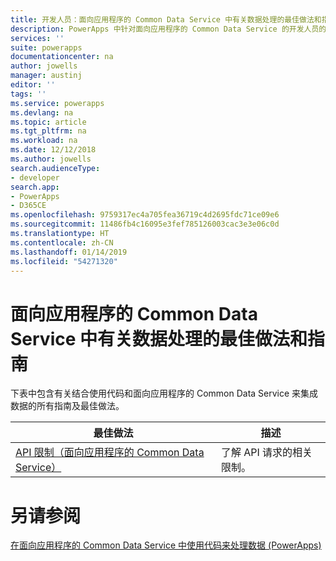 ```yaml
---
title: 开发人员：面向应用程序的 Common Data Service 中有关数据处理的最佳做法和指南 | Microsoft Docs
description: PowerApps 中针对面向应用程序的 Common Data Service 的开发人员的数据处理相关指南和最佳做法。
services: ''
suite: powerapps
documentationcenter: na
author: jowells
manager: austinj
editor: ''
tags: ''
ms.service: powerapps
ms.devlang: na
ms.topic: article
ms.tgt_pltfrm: na
ms.workload: na
ms.date: 12/12/2018
ms.author: jowells
search.audienceType:
- developer
search.app:
- PowerApps
- D365CE
ms.openlocfilehash: 9759317ec4a705fea36719c4d2695fdc71ce09e6
ms.sourcegitcommit: 11486fb4c16095e3fef785126003cac3e3e06c0d
ms.translationtype: HT
ms.contentlocale: zh-CN
ms.lasthandoff: 01/14/2019
ms.locfileid: "54271320"
---
```

# <a name="best-practices-and-guidance-around-working-with-data-for-the-common-data-service-for-apps"></a>面向应用程序的 Common Data Service 中有关数据处理的最佳做法和指南

下表中包含有关结合使用代码和面向应用程序的 Common Data Service 来集成数据的所有指南及最佳做法。

|最佳做法  |描述  |
|---------|---------|
|[API 限制（面向应用程序的 Common Data Service）](../../api-limits.md)     |了解 API 请求的相关限制。         |

# <a name="see-also"></a>另请参阅
[在面向应用程序的 Common Data Service 中使用代码来处理数据 (PowerApps)](../../work-with-data-cds.md)<br />